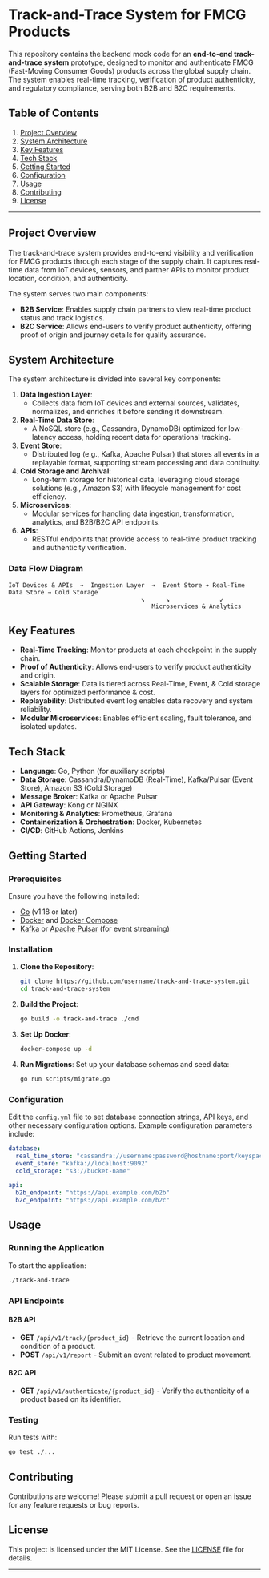 
# Track-and-Trace System for FMCG Products

This repository contains the backend mock code for an **end-to-end track-and-trace system** prototype,
designed to monitor and authenticate FMCG (Fast-Moving Consumer Goods) products across the global supply chain. 
The system enables real-time tracking, verification of product authenticity, and regulatory compliance, 
serving both B2B and B2C requirements.


## Table of Contents

1. [Project Overview](#project-overview)
2. [System Architecture](#system-architecture)
3. [Key Features](#key-features)
4. [Tech Stack](#tech-stack)
5. [Getting Started](#getting-started)
6. [Configuration](#configuration)
7. [Usage](#usage)
8. [Contributing](#contributing)
9. [License](#license)

---

## Project Overview

The track-and-trace system provides end-to-end visibility and verification for FMCG products 
through each stage of the supply chain. It captures real-time data from IoT devices, sensors, 
and partner APIs to monitor product location, condition, and authenticity. 

The system serves two main components:
- **B2B Service**: Enables supply chain partners to view real-time product status and track logistics.
- **B2C Service**: Allows end-users to verify product authenticity, offering proof of origin 
and journey details for quality assurance.


## System Architecture

The system architecture is divided into several key components:

1. **Data Ingestion Layer**:
    - Collects data from IoT devices and external sources, validates, normalizes, 
      and enriches it before sending it downstream.
2. **Real-Time Data Store**:
    - A NoSQL store (e.g., Cassandra, DynamoDB) optimized for low-latency access, 
      holding recent data for operational tracking.
3. **Event Store**:
    - Distributed log (e.g., Kafka, Apache Pulsar) that stores all events in a replayable format, 
      supporting stream processing and data continuity.
4. **Cold Storage and Archival**:
    - Long-term storage for historical data, leveraging cloud storage solutions (e.g., Amazon S3) 
      with lifecycle management for cost efficiency.
5. **Microservices**:
    - Modular services for handling data ingestion, transformation, analytics, and B2B/B2C API endpoints.
6. **APIs**:
    - RESTful endpoints that provide access to real-time product tracking and authenticity verification.

### Data Flow Diagram

```
IoT Devices & APIs  ➔  Ingestion Layer  ➔  Event Store ➔ Real-Time Data Store ➔ Cold Storage
                                     ↘      ↘              ↙
                                        Microservices & Analytics
```

## Key Features

- **Real-Time Tracking**: Monitor products at each checkpoint in the supply chain.
- **Proof of Authenticity**: Allows end-users to verify product authenticity and origin.
- **Scalable Storage**: Data is tiered across Real-Time, Event, & Cold storage layers for optimized performance & cost.
- **Replayability**: Distributed event log enables data recovery and system reliability.
- **Modular Microservices**: Enables efficient scaling, fault tolerance, and isolated updates.

## Tech Stack

- **Language**: Go, Python (for auxiliary scripts)
- **Data Storage**: Cassandra/DynamoDB (Real-Time), Kafka/Pulsar (Event Store), Amazon S3 (Cold Storage)
- **Message Broker**: Kafka or Apache Pulsar
- **API Gateway**: Kong or NGINX
- **Monitoring & Analytics**: Prometheus, Grafana
- **Containerization & Orchestration**: Docker, Kubernetes
- **CI/CD**: GitHub Actions, Jenkins

## Getting Started

### Prerequisites

Ensure you have the following installed:
- [Go](https://golang.org/dl/) (v1.18 or later)
- [Docker](https://docs.docker.com/get-docker/) and [Docker Compose](https://docs.docker.com/compose/install/)
- [Kafka](https://kafka.apache.org/quickstart) or [Apache Pulsar](https://pulsar.apache.org/docs/en/standalone/) 
  (for event streaming)

### Installation

1. **Clone the Repository**:
   ```bash
   git clone https://github.com/username/track-and-trace-system.git
   cd track-and-trace-system
   ```

2. **Build the Project**:
   ```bash
   go build -o track-and-trace ./cmd
   ```

3. **Set Up Docker**:
   ```bash
   docker-compose up -d
   ```

4. **Run Migrations**:
   Set up your database schemas and seed data:
   ```bash
   go run scripts/migrate.go
   ```

### Configuration

Edit the `config.yml` file to set database connection strings, API keys, and other necessary configuration options. 
Example configuration parameters include:

```yaml
database:
  real_time_store: "cassandra://username:password@hostname:port/keyspace"
  event_store: "kafka://localhost:9092"
  cold_storage: "s3://bucket-name"

api:
  b2b_endpoint: "https://api.example.com/b2b"
  b2c_endpoint: "https://api.example.com/b2c"
```

## Usage

### Running the Application

To start the application:
```bash
./track-and-trace
```

### API Endpoints

#### B2B API
- **GET** `/api/v1/track/{product_id}` - Retrieve the current location and condition of a product.
- **POST** `/api/v1/report` - Submit an event related to product movement.

#### B2C API
- **GET** `/api/v1/authenticate/{product_id}` - Verify the authenticity of a product based on its identifier.

### Testing

Run tests with:
```bash
go test ./...
```

## Contributing

Contributions are welcome! Please submit a pull request or open an issue for any feature requests or bug reports.

## License

This project is licensed under the MIT License. See the [LICENSE](LICENSE) file for details.

---